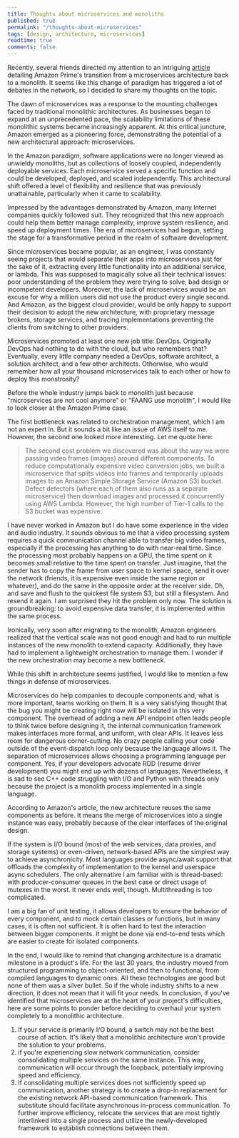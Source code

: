 ```yaml
---
title: Thoughts about microservices and monoliths
published: true
permalink: "/thoughts-about-microservices"
tags: [design, architecture, microservices]
readtime: true
comments: false
---
```


Recently, several friends directed my attention to an intriguing [article][1] detailing Amazon Prime's transition from a microservices architecture back to a monolith.
It seems like this change of paradigm has triggered a lot of debates in the network, so I decided to share my thoughts on the topic.

The dawn of microservices was a response to the mounting challenges faced by traditional monolithic architectures. As businesses began to expand at an unprecedented pace, the scalability limitations of these monolithic systems became increasingly apparent. At this critical juncture, Amazon emerged as a pioneering force, demonstrating the potential of a new architectural approach: microservices.

In the Amazon paradigm, software applications were no longer viewed as unwieldy monoliths, but as collections of loosely coupled, independently deployable services. Each microservice served a specific function and could be developed, deployed, and scaled independently. This architectural shift offered a level of flexibility and resilience that was previously unattainable, particularly when it came to scalability.

Impressed by the advantages demonstrated by Amazon, many Internet companies quickly followed suit. They recognized that this new approach could help them better manage complexity, improve system resilience, and speed up deployment times. The era of microservices had begun, setting the stage for a transformative period in the realm of software development.

Since microservices became popular, as an engineer, I was constantly seeing projects that would separate their apps into microservices just for the sake of it, extracting every little functionality into an additional service, or lambda. This was supposed to magically solve all their technical issues: poor understanding of the problem they were trying to solve, bad design or incompetent developers. Moreover, the lack of microservices would be an excuse for why a million users did not use the product every single second. And Amazon, as the biggest cloud provider, would be only happy to support their decision to adopt the new architecture, with proprietary message brokers, storage services, and tracing implementations preventing the clients from switching to other providers.

Microservices promoted at least one new job title: DevOps.
Originally DevOps had nothing to do with the cloud, but who remembers that? Eventually, every little company needed a DevOps, software architect, a solution architect, and a few other architects. Otherwise, who would remember how all your thousand microservices talk to each other or how to deploy this monstrosity?

Before the whole industry jumps back to monolith just because "microservices are not cool anymore" or "FAANG use monolith", I would like to look closer at the Amazon Prime case.

The first bottleneck was related to orchestration management, which I am not an expert in. But it sounds a bit like an issue of AWS itself to me.
However, the second one looked more interesting. Let me quote here:

> The second cost problem we discovered was about the way we were passing video frames (images) around different components. To reduce computationally expensive video conversion jobs, we built a microservice that splits videos into frames and temporarily uploads images to an Amazon Simple Storage Service (Amazon S3) bucket. Defect detectors (where each of them also runs as a separate microservice) then download images and processed it concurrently using AWS Lambda. However, the high number of Tier-1 calls to the S3 bucket was expensive.

I have never worked in Amazon but I do have some experience in the video and audio industry. It sounds obvious to me that a video processing system requires a quick communication channel able to transfer big video frames, especially if the processing has anything to do with near-real time. Since the processing most probably happens on a GPU, the time spent on it becomes small relative to the time spent on transfer. Just imagine, that the sender has to copy the frame from user space to kernel space, send it over the network (friends, it is expensive even inside the same region or whatever), and do the same in the opposite order at the receiver side. Oh, and save and flush to the quickest file system S3, but still a filesystem. And resend it again. I am surprised they hit the problem only now. The solution is groundbreaking: to avoid expensive data transfer, it is implemented within the same process.

Ironically, very soon after migrating to the monolith, Amazon engineers realized that the vertical scale was not good enough and had to run multiple instances of the new monolith to extend capacity. Additionally, they have had to implement a lightweight orchestration to manage them. I wonder if the new orchestration may become a new bottleneck.

While this shift in architecture seems justified, I would like to mention a few things in defense of microservices.

Microservices do help companies to decouple components and, what is more important, teams working on them. It is a very satisfying thought that the bug you might be creating right now will be isolated in this very component. The overhead of adding a new API endpoint often leads people to think twice before designing it, the internal communication framework makes interfaces more formal, and uniform, with clear APIs. It leaves less room for dangerous corner-cutting.
No crazy people calling your code outside of the event-dispatch loop only because the language allows it. The separation of microservices allows choosing a programming language per component. Yes, if your developers advocate RDD (resume driver development) you might end up with dozens of languages. Nevertheless, it is sad to see C++ code struggling with I/O and Python with threads only because the project is a monolith process implemented in a single language.

According to Amazon's article, the new architecture reuses the same components as before. It means the merge of microservices into a single instance was easy, probably because of the clear interfaces of the original design.

If the system is I/O bound (most of the web services, data proxies, and storage systems) or even-driven, network-based APIs are the simplest way to achieve asynchronicity.
Most languages provide async/await support that offloads the complexity of implementation to the kernel and userspace async schedulers.
The only alternative I am familiar with is thread-based: with producer-consumer queues in the best case or direct usage of mutexes in the worst. It never ends well, though. Multithreading is too complicated.

I am a big fan of unit testing, it allows developers to ensure the behavior of every component, and to mock certain classes or functions, but in many cases, it is often not sufficient. It is often hard to test the interaction between bigger components. It might be done via end-to-end tests which are easier to create for isolated components.

In the end, I would like to remind that changing architecture is a dramatic milestone in a product's life.
For the last 30 years, the industry moved from structured programming to object-oriented, and then to functional, from compiled languages to dynamic ones. All these technologies are good but none of them was a silver bullet.
So if the whole industry shifts to a new direction, it does not mean that it will fit your needs.
In conclusion, if you've identified that microservices are at the heart of your project's difficulties, here are some points to ponder before deciding to overhaul your system completely to a monolithic architecture.

1. If your service is primarily I/O bound, a switch may not be the best course of action. It's likely that a monolithic architecture won't provide the solution to your problems.
2. if you're experiencing slow network communication, consider consolidating multiple services on the same instance. This way, communication will occur through the loopback, potentially improving speed and efficiency.
3. If consolidating multiple services does not sufficiently speed up communication, another strategy is to create a drop-in replacement for the existing network API-based communication framework. This substitute should facilitate asynchronous in-process communication. To further improve efficiency, relocate the services that are most tightly interlinked into a single process and utilize the newly-developed framework to establish connections between them.

[1]: https://www.primevideotech.com/video-streaming/scaling-up-the-prime-video-audio-video-monitoring-service-and-reducing-costs-by-90
